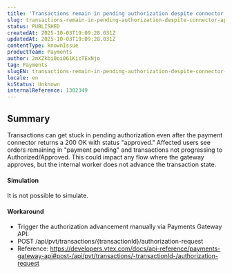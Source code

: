 ```yaml
---
title: 'Transactions remain in pending authorization despite connector approval'
slug: transactions-remain-in-pending-authorization-despite-connector-approval
status: PUBLISHED
createdAt: 2025-10-03T19:09:28.031Z
updatedAt: 2025-10-03T19:09:28.031Z
contentType: knownIssue
productTeam: Payments
author: 2mXZkbi0oi061KicTExNjo
tag: Payments
slugEN: transactions-remain-in-pending-authorization-despite-connector-approval
locale: en
kiStatus: Unknown
internalReference: 1302349
---
```


## Summary


Transactions can get stuck in pending authorization even after the payment connector returns a 200 OK with status "approved." Affected users see orders remaining in "payment pending" and transactions not progressing to Authorized/Approved. This could impact any flow where the gateway approves, but the internal worker does not advance the transaction state.


#### Simulation


It is not possible to simulate.


#### Workaround



- Trigger the authorization advancement manually via Payments Gateway API:
- POST /api/pvt/transactions/{transactionId}/authorization-request
- Reference: https://developers.vtex.com/docs/api-reference/payments-gateway-api#post-/api/pvt/transactions/-transactionId-/authorization-request


